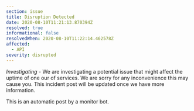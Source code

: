 ```yaml
---
section: issue
title: Disruption Detected
date: 2020-08-10T11:21:13.870394Z
resolved: true
informational: false
resolvedWhen: 2020-08-10T11:22:14.462578Z
affected:
  - API
severity: disrupted
---
```

*Investigating* - We are investigating a potential issue that might affect the uptime of one our of services. We are sorry for any inconvenience this may cause you. This incident post will be updated once we have more information.

This is an automatic post by a monitor bot.
        